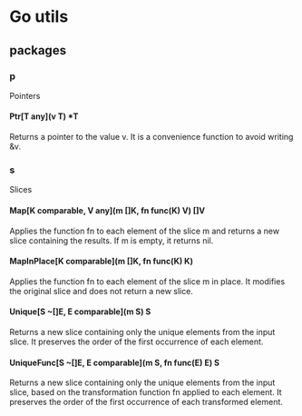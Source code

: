 # Go utils

## packages

### p

Pointers

#### Ptr[T any](v T) *T

Returns a pointer to the value v.
It is a convenience function to avoid writing &v.

### s

Slices

#### Map[K comparable, V any](m []K, fn func(K) V) []V

Applies the function fn to each element of the slice m and returns a new slice containing the results.
If m is empty, it returns nil.

#### MapInPlace[K comparable](m []K, fn func(K) K)

Applies the function fn to each element of the slice m in place.
It modifies the original slice and does not return a new slice.

#### Unique[S ~[]E, E comparable](m S) S

Returns a new slice containing only the unique elements from the input slice.
It preserves the order of the first occurrence of each element.

#### UniqueFunc[S ~[]E, E comparable](m S, fn func(E) E) S

Returns a new slice containing only the unique elements from the input slice, based on the transformation function fn applied to each element.
It preserves the order of the first occurrence of each transformed element.